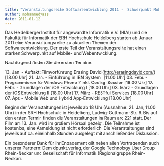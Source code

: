 ```yaml
---
title: "Veranstaltungsreihe Softwareentwicklung 2011 -  Schwerpunkt Mobile-/Webentwicklung"
author: mohammedyass
date: 2011-01-12
---
```


Das Heidelberger Institut für angewandte Informatik e.V. (HIAI) und die Fakultät für Informatik der SRH Hochschule Heidelberg starten ab Januar 2011 eine Veranstaltungsreihe zu aktuellen Themen der Softwareentwicklung. Der erste Teil der Veranstaltungsreihe hat einen starken Schwerpunkt auf Mobile- und Webentwicklung.

Nachfolgend finden Sie die ersten Termine:

13\. Jan. - Auftakt: Filmvorführung Erasing David (http://erasingdavid.com/) \[18.00 Uhr\] 21. Jan. - Einführung in IBM System i \[11.00 Uhr\] 03. Febr. - Programmieren für Windows Phone 7 inkl. Coding-Session \[18.00 Uhr\] 17. Febr. - Grundlagen der iOS Entwicklung I \[18.00 Uhr\] 03. März - Grundlagen der iOS Entwicklung II \[18.00 Uhr\] 17. März - RESTful Services \[18.00 Uhr\] 07. Apr. - Mobile Web und Hybrid App-Entwicklung \[18.00 Uhr\]

Beginn der Veranstaltungen ist jeweils ab 18 Uhr (Ausnahme: 21. Jan, 11.00 Uhr) in der SRH Hochschule in Heidelberg, Ludwig-Guttmann-Str. 6. Bis auf den ersten Termin finden die Veranstaltungen im Raum arc 221 statt. Der Film am 13. Jan. wird im großem Hörsaal gezeigt. Die Teilnahme ist kostenlos, eine Anmeldung ist nicht erforderlich. Die Veranstaltungen sind jeweils auf ca. eineinhalb Stunden ausgelegt mit anschließender Diskussion.

Ein besonderer Dank für ihr Engagement gilt neben allen Vortragenden auch unseren Partnern: Dem dpunkt.verlag, der Google Technology User Group Rhein-Neckar und Gesellschaft für Informatik (Regionalgruppe Rhein-Neckar).

